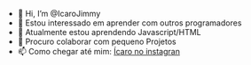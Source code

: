 - 👋 Hi, I’m @IcaroJimmy
- 👀 Estou interessado em aprender com outros programadores
- 🌱 Atualmente estou aprendendo Javascript/HTML
- 💞️ Procuro colaborar com pequeno Projetos
- 📫 Como chegar até mim: <a href="https://www.instagram.com/icaro.jimmy/"> Ícaro no instagran </a>

<!---
IcaroJimmy/IcaroJimmy is a ✨ special ✨ repository because its `README.md` (this file) appears on your GitHub profile.
You can click the Preview link to take a look at your changes.
--->

